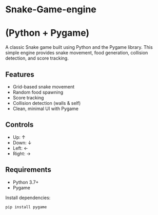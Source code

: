 # Snake-Game-engine
# (Python + Pygame)

A classic Snake game built using Python and the Pygame library. This simple engine provides snake movement, food generation, collision detection, and score tracking.

## Features

- Grid-based snake movement
- Random food spawning
- Score tracking
- Collision detection (walls & self)
- Clean, minimal UI with Pygame

## Controls
- Up: ↑
- Down: ↓
- Left: ←
- Right: →

## Requirements

- Python 3.7+
- Pygame

Install dependencies:
```bash
pip install pygame